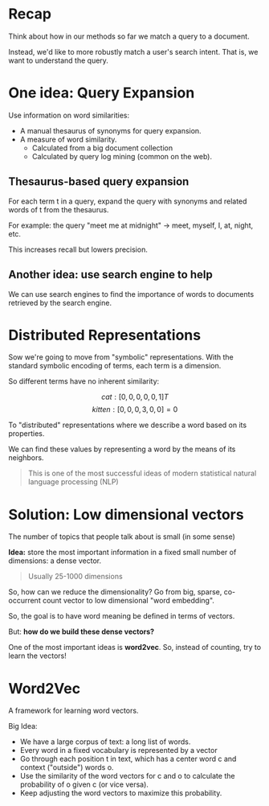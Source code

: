 # Recap

Think about how in our methods so far we match a query to a document.

Instead, we'd like to more robustly match a user's search intent. 
That is, we want to understand the query.

# One idea: Query Expansion

Use information on word similarities:
- A manual thesaurus of synonyms for query expansion.
- A measure of word similarity.
	- Calculated from a big document collection
	- Calculated by query log mining (common on the web).


## Thesaurus-based query expansion

For each term t in a query, expand the query with synonyms and related words of t from the thesaurus.

For example: the query "meet me at midnight" -> meet, myself, I, at, night, etc.

This increases recall but lowers precision.

## Another idea: use search engine to help

We can use search engines to find the importance of words to documents retrieved by the search engine. 

# Distributed Representations

Sow we're going to move from "symbolic" representations. With the standard symbolic encoding of terms, each term is a dimension.

So different terms have no inherent similarity:

$$ cat: [0, 0, 0, 0, 0, 1]T$$
$$kitten: [0,0,0,3,0,0] = 0$$

To "distributed" representations where we describe a word based on its properties.

We can find these values by representing a word by the means of its neighbors. 

> This is one of the most successful ideas of modern statistical natural language processing (NLP)

# Solution: Low dimensional vectors

The number of topics that people talk about is small (in some sense)

**Idea:** store the most important information in a fixed small number of dimensions: a dense vector.
> Usually 25-1000 dimensions

So, how can we reduce the dimensionality?
	Go from big, sparse, co-occurrent count vector to low dimensional "word embedding".

So, the goal is to have word meaning be defined in terms of vectors. 

But: **how do we build these dense vectors?**

One of the most important ideas is **word2vec**. So, instead of counting, try to learn the vectors!

# Word2Vec

A framework for learning word vectors.

Big Idea:
- We have a large corpus of text: a long list of words.
- Every word in a fixed vocabulary is represented by a vector
- Go through each position t in text, which has a center word c and context ("outside") words o.
- Use the similarity of the word vectors for c and o to calculate the probability of o given c (or vice versa).
- Keep adjusting the word vectors to maximize this probability.

